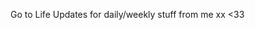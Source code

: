 Go to Life Updates for daily/weekly stuff from me xx <33
 
 
 
 
 
                                                                                                                                                                                                                                                                                                                                                                                                                                                   
